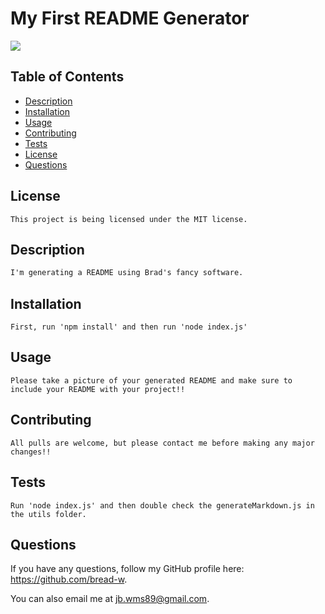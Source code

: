 # My First README Generator

<img src="https://img.shields.io/badge/license-MIT-red"/>

## Table of Contents
* [Description](#description)
* [Installation](#installation)
* [Usage](#usage)
* [Contributing](#contributing)
* [Tests](#tests)
* [License](#license)
* [Questions](#questions)

## License
```
This project is being licensed under the MIT license.
```
## Description
```md
I'm generating a README using Brad's fancy software.
```
## Installation
```
First, run 'npm install' and then run 'node index.js'
```
## Usage
```
Please take a picture of your generated README and make sure to include your README with your project!!
```
## Contributing
```
All pulls are welcome, but please contact me before making any major changes!!
```
## Tests
```
Run 'node index.js' and then double check the generateMarkdown.js in the utils folder.
```
## Questions
If you have any questions, follow my GitHub profile here: https://github.com/bread-w.

You can also email me at jb.wms89@gmail.com.

